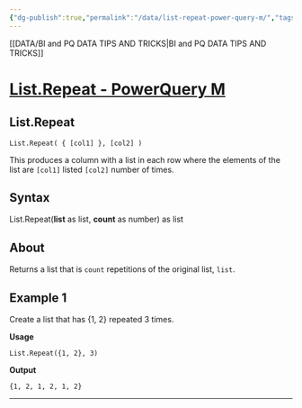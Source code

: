 ```yaml
---
{"dg-publish":true,"permalink":"/data/list-repeat-power-query-m/","tags":["Data","Power_query"],"noteIcon":"","created":"2024-03-14 13:47","updated":"2024-03-14 13:48"}
---
```


[[DATA/BI and PQ DATA TIPS AND TRICKS\|BI and PQ DATA TIPS AND TRICKS]]

# [List.Repeat - PowerQuery M](https://learn.microsoft.com/en-us/powerquery-m/list-repeat)

## List.Repeat

```
List.Repeat( { [col1] }, [col2] )
```

This produces a column with a list in each row where the elements of the list are `[col1]` listed `[col2]` number of times.


## Syntax

List.Repeat(**list** as list, **count** as number) as list

## About

Returns a list that is `count` repetitions of the original list, `list`.

## Example 1

Create a list that has {1, 2} repeated 3 times.

**Usage**

```
List.Repeat({1, 2}, 3)
```

**Output**

`{1, 2, 1, 2, 1, 2}`

---



